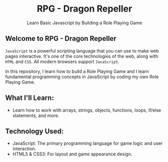 <div align="center">
<h1>RPG - Dragon Repeller</h1>
<p>Learn Basic Javascript by Building a Role Playing Game</p>
</div>

## Welcome to RPG - Dragon Repeller
`JavaScript` is a powerful scripting language that you can use to make web pages interactive. It's one of the core technologies of the web, along with `HTML` and `CSS`. All modern browsers support `JavaScript`.

In this repository, I learn how to build a Role Playing Game and I learn fundamental programming concepts in JavaScript by coding my own Role Playing Game.

## What I'll Learn:
- Learn how to work with arrays, strings, objects, functions, loops, if/else statements, and more.

## Technology Used:
- JavaScript: The primary programming language for game logic and user interaction.
- HTML5 & CSS3: For layout and game appearance design.